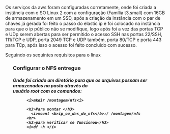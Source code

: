 Os serviços da aws foram configuradas corretamente, onde foi criada a instância com o SO Linux 2 com a configuração (Família t3.small) com 16GB de armazenamento em um SSD, após a criação da instância com o par de chaves já gerada foi feito o passo do elastic ip e foi colocado na instãncia para que o ip público não se modifique, logo após foi a vez das portas TCP e UDp serem abertas para ser permitido o acesso SSH nas portas 22/SSH, 111/TCP e UDP, porta 2049 TCP e UDP também, porta 80/TCP e porta 443 para TCp, após isso o acesso foi feito concluido com sucesso.

Seguindo os sequintes requisitos para o linux

<ul>
  <h3>Configurar o NFS entregue</h3>
  
  <h5> Onde foi criado um diretório para que os arquivos possam ser armazenados na pasta através do<br>
       usuário root com os comandos:
    
          <i>mkdir /montagem/nfs<i>
            
          <h3>Para montar </h3>
            <i>mount <b>ip_ou_dns_do_nfs</b>:/ /montagem/nfs
          <br> 
          <h3>para verificar se funcionou</h3>
          <i>df -h </i>    
      
</ul>



